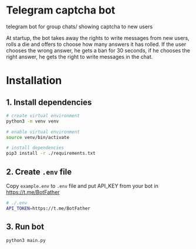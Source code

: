 # Telegram captcha bot
telegram bot for group chats/ showing captcha to new users

At startup, the bot takes away the rights to write messages from new users, rolls a die and offers to choose how many answers it has rolled. If the user chooses the wrong answer, he gets a ban for 30 seconds, if he chooses the right answer, he gets the right to write messages in the chat.

# Installation

## 1. Install dependencies

```bash
# create virtual environment
python3 -m venv venv

# enable virtual environment
source venv/bin/activate 

# install dependencies
pip3 install -r ./requirements.txt
```

## 2. Create `.env` file

Copy `example.env` to `.env` file and put API_KEY from your bot in https://t.me/BotFather

```bash
# ./.env
API_TOKEN=https://t.me/BotFather
```

## 3. Run bot
```bash
python3 main.py
```